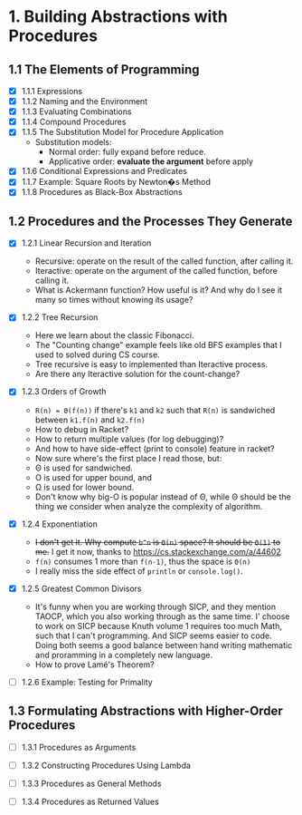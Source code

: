 # 1. Building Abstractions with Procedures

## 1.1 The Elements of Programming

- [x] 1.1.1 Expressions
- [x] 1.1.2 Naming and the Environment
- [x] 1.1.3 Evaluating Combinations
- [x] 1.1.4 Compound Procedures
- [x] 1.1.5 The Substitution Model for Procedure Application
  - Substitution models:
    - Normal order: fully expand before reduce.
    - Applicative order: **evaluate the argument** before apply
- [x] 1.1.6 Conditional Expressions and Predicates
- [x] 1.1.7 Example: Square Roots by Newton�s Method
- [x] 1.1.8 Procedures as Black-Box Abstractions

## 1.2 Procedures and the Processes They Generate

- [x] 1.2.1 Linear Recursion and Iteration

  - Recursive: operate on the result of the called function, after calling it.
  - Iteractive: operate on the argument of the called function, before calling
    it.
  - What is Ackermann function? How useful is it? And why do I see it many
    so times without knowing its usage?

- [x] 1.2.2 Tree Recursion

  - Here we learn about the classic Fibonacci.
  - The "Counting change" example feels like old BFS examples that I used to
    solved during CS course.
  - Tree recursive is easy to implemented than Iteractive process.
  - Are there any Iteractive solution for the count-change?

- [x] 1.2.3 Orders of Growth

  - `R(n) = Θ(f(n))` if there's `k1` and `k2` such that `R(n)` is sandwiched
    between `k1.f(n)` and `k2.f(n)`
  - How to debug in Racket?
  - How to return multiple values (for log debugging)?
  - And how to have side-effect (print to console) feature in racket?
  - Now sure where's the first place I read those, but:
  - Θ is used for sandwiched.
  - Ο is used for upper bound, and
  - Ω is used for lower bound.
  - Don't know why big-O is popular instead of Θ, while Θ should be the
    thing we consider when analyze the complexity of algorithm.

- [x] 1.2.4 Exponentiation

  - ~~I don't get it. Why compute `b^n` is `Θ(n)` space? It should be `Θ(1)` to
    me.~~ I get it now, thanks to https://cs.stackexchange.com/a/44602
  - `f(n)` consumes 1 more than `f(n-1)`, thus the space is `Θ(n)`
  - I really miss the side effect of `println` or `console.log()`.

- [x] 1.2.5 Greatest Common Divisors

  - It's funny when you are working through SICP, and they mention TAOCP,
    which you also working through as the same time. I' choose to work on
    SICP because Knuth volume 1 requires too much Math, such that I can't
    programming. And SICP seems easier to code. Doing both seems a good
    balance between hand writing mathematic and proramming in a completely
    new language.
  - How to prove Lamé's Theorem?

- [ ] 1.2.6 Example: Testing for Primality

## 1.3 Formulating Abstractions with Higher-Order Procedures

- [ ] 1.3.1 Procedures as Arguments

- [ ] 1.3.2 Constructing Procedures Using Lambda

- [ ] 1.3.3 Procedures as General Methods

- [ ] 1.3.4 Procedures as Returned Values
